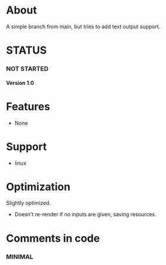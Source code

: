 # About
A simple branch from main, but tries to add text output support.
# STATUS
### NOT STARTED
#### Version 1.0
# Features
- None
# Support
- linux
# Optimization
Slightly optimized.
- Doesn't re-render if no inputs are given, saving resources.
# Comments in code
### MINIMAL
